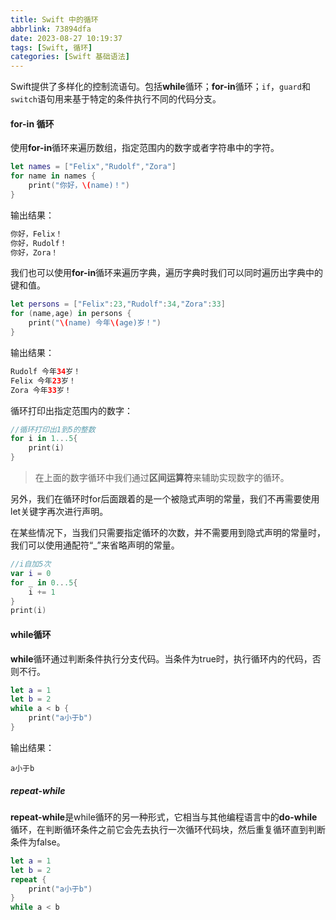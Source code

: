 ```yaml
---
title: Swift 中的循环
abbrlink: 73894dfa
date: 2023-08-27 10:19:37
tags: [Swift, 循环]
categories: [Swift 基础语法]
---
```


Swift提供了多样化的控制流语句。包括**while**循环；**for-in**循环；`if`，`guard`和`switch`语句用来基于特定的条件执行不同的代码分支。

<!--more-->

#### for-in 循环

使用**for-in**循环来遍历数组，指定范围内的数字或者字符串中的字符。

```swift
let names = ["Felix","Rudolf","Zora"]
for name in names {
    print("你好，\(name)！")
}
```

输出结果：

```swift
你好，Felix！
你好，Rudolf！
你好，Zora！
```

我们也可以使用**for-in**循环来遍历字典，遍历字典时我们可以同时遍历出字典中的键和值。

```swift
let persons = ["Felix":23,"Rudolf":34,"Zora":33]
for (name,age) in persons {
    print("\(name) 今年\(age)岁！")
}
```

输出结果：

```swift
Rudolf 今年34岁！
Felix 今年23岁！
Zora 今年33岁！
```

循环打印出指定范围内的数字：

```swift
//循环打印出1到5的整数
for i in 1...5{
    print(i)
}
```

> 在上面的数字循环中我们通过**区间运算符**来辅助实现数字的循环。

另外，我们在循环时for后面跟着的是一个被隐式声明的常量，我们不再需要使用let关键字再次进行声明。

在某些情况下，当我们只需要指定循环的次数，并不需要用到隐式声明的常量时，我们可以使用通配符“_”来省略声明的常量。

```swift
//i自加5次
var i = 0
for _ in 0...5{
    i += 1
}
print(i)
```

#### while循环

**while**循环通过判断条件执行分支代码。当条件为true时，执行循环内的代码，否则不行。

```swift
let a = 1
let b = 2
while a < b {
    print("a小于b")
}
```

输出结果：

```
a小于b
```

##### repeat-while

**repeat-while**是while循环的另一种形式，它相当与其他编程语言中的**do-while**循环，在判断循环条件之前它会先去执行一次循环代码块，然后重复循环直到判断条件为false。

```swift
let a = 1
let b = 2
repeat {
    print("a小于b")
}
while a < b
```
